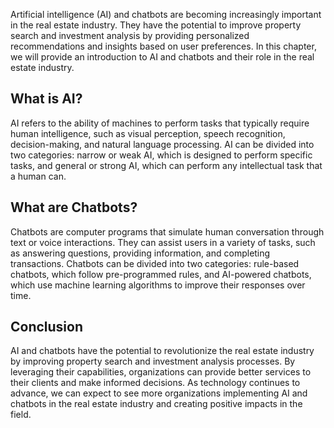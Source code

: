 
Artificial intelligence (AI) and chatbots are becoming increasingly important in the real estate industry. They have the potential to improve property search and investment analysis by providing personalized recommendations and insights based on user preferences. In this chapter, we will provide an introduction to AI and chatbots and their role in the real estate industry.

What is AI?
-----------

AI refers to the ability of machines to perform tasks that typically require human intelligence, such as visual perception, speech recognition, decision-making, and natural language processing. AI can be divided into two categories: narrow or weak AI, which is designed to perform specific tasks, and general or strong AI, which can perform any intellectual task that a human can.

What are Chatbots?
------------------

Chatbots are computer programs that simulate human conversation through text or voice interactions. They can assist users in a variety of tasks, such as answering questions, providing information, and completing transactions. Chatbots can be divided into two categories: rule-based chatbots, which follow pre-programmed rules, and AI-powered chatbots, which use machine learning algorithms to improve their responses over time.

Conclusion
----------

AI and chatbots have the potential to revolutionize the real estate industry by improving property search and investment analysis processes. By leveraging their capabilities, organizations can provide better services to their clients and make informed decisions. As technology continues to advance, we can expect to see more organizations implementing AI and chatbots in the real estate industry and creating positive impacts in the field.

